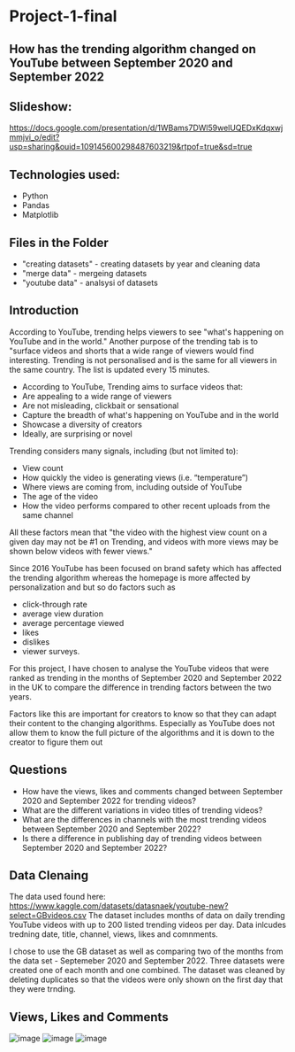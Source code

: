 # Project-1-final
## How has the trending algorithm changed on YouTube between September 2020 and September 2022

## Slideshow:
https://docs.google.com/presentation/d/1WBams7DWl59welUQEDxKdqxwjmmjvi_o/edit?usp=sharing&ouid=109145600298487603219&rtpof=true&sd=true

## Technologies used:
* Python
* Pandas
* Matplotlib

## Files in the Folder
* "creating datasets" - creating datasets by year and cleaning data
* "merge data" - mergeing datasets
* "youtube data" - analsysi of datasets

## Introduction 
According to YouTube, trending helps viewers to see "what's happening on YouTube and in the world." Another purpose of the trending tab is to "surface videos and shorts that a wide range of viewers would find interesting. Trending is not personalised and is the same for all viewers in the same country. The list is updated every 15 minutes.
* According to YouTube, Trending aims to surface videos that:
* Are appealing to a wide range of viewers
* Are not misleading, clickbait or sensational
* Capture the breadth of what's happening on YouTube and in the world
* Showcase a diversity of creators
* Ideally, are surprising or novel

Trending considers many signals, including (but not limited to):
* View count
* How quickly the video is generating views (i.e. “temperature”)
* Where views are coming from, including outside of YouTube
* The age of the video
* How the video performs compared to other recent uploads from the same channel

All these factors mean that "the video with the highest view count on a given day may not be #1 on Trending, and videos with more views may be shown below videos with fewer views."

Since 2016 YouTube has been focused on brand safety which has affected the trending algorithm whereas the homepage is more affected by personalization and but so do factors such as 
* click-through rate
* average view duration
* average percentage viewed
* likes
* dislikes
* viewer surveys. 

For this project, I have chosen to analyse the YouTube videos that were ranked as trending in the months of September 2020 and September 2022 in the UK to compare the difference in trending factors between the two years.

Factors like this are important for creators to know so that they can adapt their content to the changing algorithms. Especially as YouTube does not allow them to know the full picture of the algorithms and it is down to the creator to figure them out

## Questions

* How have the views, likes and comments changed between September 2020 and September 2022 for trending videos?
* What are the different variations in video titles of trending videos?
* What are the differences in channels with the most trending videos between September 2020 and September 2022?
* Is there a difference in publishing day of trending videos between September 2020 and September 2022?


## Data Clenaing
The data used found here: https://www.kaggle.com/datasets/datasnaek/youtube-new?select=GBvideos.csv
The dataset includes months of data on daily trending YouTube videos with up to 200 listed trending videos per day. Data inlcudes tredning date, title, channel, views, likes and comnments.

I chose to use the GB dataset as well as comparing two of the months from the data set - Septemeber 2020 and September 2022. Three datasets were created one of each month and one combined. The dataset was cleaned by deleting duplicates so that the videos were only shown on the first day that they were trnding.

## Views, Likes and Comments

![image](https://user-images.githubusercontent.com/86980650/203623677-b5413349-c8f3-4144-9a1a-ede7cc54cb50.png)
![image](https://user-images.githubusercontent.com/86980650/203623691-4fe5dbb1-f624-41d0-8e33-7ba5da58e045.png)
![image](https://user-images.githubusercontent.com/86980650/203623718-981d4a7f-aa2a-4ca3-aed3-d6e0f10a5ed6.png)

